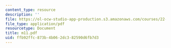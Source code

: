 ```yaml
---
content_type: resource
description: ''
file: https://ol-ocw-studio-app-production.s3.amazonaws.com/courses/22-314j-structural-mechanics-in-nuclear-power-technology-fall-2006/ffb92ffc873b4b062dc382590d6fb7d3_m11.pdf
file_type: application/pdf
resourcetype: Document
title: m11.pdf
uid: ffb92ffc-873b-4b06-2dc3-82590d6fb7d3
---
```

